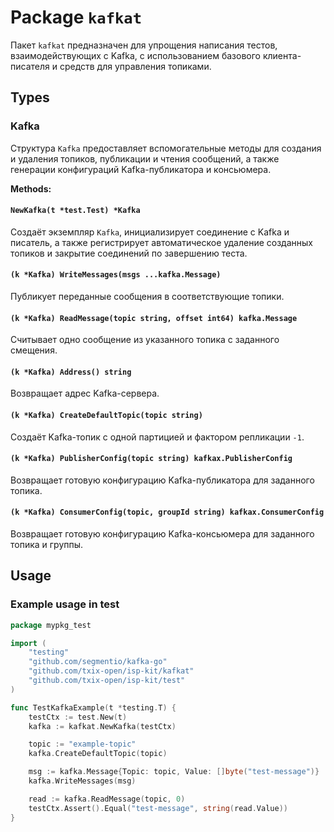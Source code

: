 # Package `kafkat`

Пакет `kafkat` предназначен для упрощения написания тестов, взаимодействующих с Kafka, с использованием базового клиента-писателя и средств для управления топиками.

## Types

### Kafka

Структура `Kafka` предоставляет вспомогательные методы для создания и удаления топиков, публикации и чтения сообщений, а также генерации конфигураций Kafka-публикатора и консьюмера.

**Methods:**

#### `NewKafka(t *test.Test) *Kafka`

Создаёт экземпляр `Kafka`, инициализирует соединение с Kafka и писатель, а также регистрирует автоматическое удаление созданных топиков и закрытие соединений по завершению теста.

#### `(k *Kafka) WriteMessages(msgs ...kafka.Message)`

Публикует переданные сообщения в соответствующие топики.

#### `(k *Kafka) ReadMessage(topic string, offset int64) kafka.Message`

Считывает одно сообщение из указанного топика с заданного смещения.

#### `(k *Kafka) Address() string`

Возвращает адрес Kafka-сервера.

#### `(k *Kafka) CreateDefaultTopic(topic string)`

Создаёт Kafka-топик с одной партицией и фактором репликации `-1`.

#### `(k *Kafka) PublisherConfig(topic string) kafkax.PublisherConfig`

Возвращает готовую конфигурацию Kafka-публикатора для заданного топика.

#### `(k *Kafka) ConsumerConfig(topic, groupId string) kafkax.ConsumerConfig`

Возвращает готовую конфигурацию Kafka-консьюмера для заданного топика и группы.

## Usage

### Example usage in test

```go
package mypkg_test

import (
	"testing"
	"github.com/segmentio/kafka-go"
	"github.com/txix-open/isp-kit/kafkat"
	"github.com/txix-open/isp-kit/test"
)

func TestKafkaExample(t *testing.T) {
	testCtx := test.New(t)
	kafka := kafkat.NewKafka(testCtx)

	topic := "example-topic"
	kafka.CreateDefaultTopic(topic)

	msg := kafka.Message{Topic: topic, Value: []byte("test-message")}
	kafka.WriteMessages(msg)

	read := kafka.ReadMessage(topic, 0)
	testCtx.Assert().Equal("test-message", string(read.Value))
}
```

